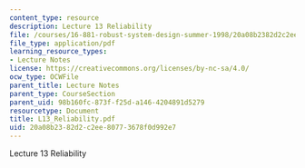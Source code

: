 ```yaml
---
content_type: resource
description: Lecture 13 Reliability
file: /courses/16-881-robust-system-design-summer-1998/20a08b2382d2c2ee80773678f0d992e7_L13_Reliability.pdf
file_type: application/pdf
learning_resource_types:
- Lecture Notes
license: https://creativecommons.org/licenses/by-nc-sa/4.0/
ocw_type: OCWFile
parent_title: Lecture Notes
parent_type: CourseSection
parent_uid: 98b160fc-873f-f25d-a146-4204891d5279
resourcetype: Document
title: L13_Reliability.pdf
uid: 20a08b23-82d2-c2ee-8077-3678f0d992e7
---
```

Lecture 13 Reliability